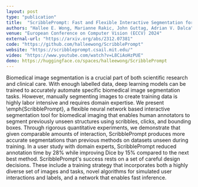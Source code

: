 ```yaml
---
layout: post
type: "publication"
title:  "ScribblePrompt: Fast and Flexible Interactive Segmentation for Any Biomedical Image"
authors: "Hallee E. Wong, Marianne Rakic, John Guttag, Adrian V. Dalca"
venue: "European Conference on Computer Vision (ECCV) 2024"
external-url: "https://arxiv.org/abs/2312.07381"
code: "https://github.com/halleewong/ScribblePrompt"
website: "https://scribbleprompt.csail.mit.edu/"
video: "https://www.youtube.com/watch?v=L8CiAoHzPUE"
demo: https://huggingface.co/spaces/halleewong/ScribblePrompt
---
```


Biomedical image segmentation is a crucial part of both scientific research and clinical care. With enough labelled data, deep learning models can be trained to accurately automate specific biomedical image segmentation tasks. However, manually segmenting images to create training data is highly labor intensive and requires domain expertise. We present \emph{ScribblePrompt}, a flexible neural network based interactive segmentation tool for biomedical imaging that enables human annotators to segment previously unseen structures using scribbles, clicks, and bounding boxes. Through rigorous quantitative experiments, we demonstrate that given comparable amounts of interaction, ScribblePrompt produces more accurate segmentations than previous methods on datasets unseen during training. In a user study with domain experts, ScribblePrompt reduced annotation time by 28% while improving Dice by 15% compared to the next best method. ScribblePrompt's success rests on a set of careful design decisions. These include a training strategy that incorporates both a highly diverse set of images and tasks, novel algorithms for simulated user interactions and labels, and a network that enables fast inference. 
